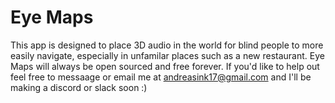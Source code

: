 # Eye Maps

This app is designed to place 3D audio in the world for blind people to more easily navigate, especially in unfamilar places such as a new restaurant.  Eye Maps will always be open sourced and free forever.  If you'd like to help out feel free to messaage or email me at andreasink17@gmail.com and I'll be making a discord or slack soon :)    
